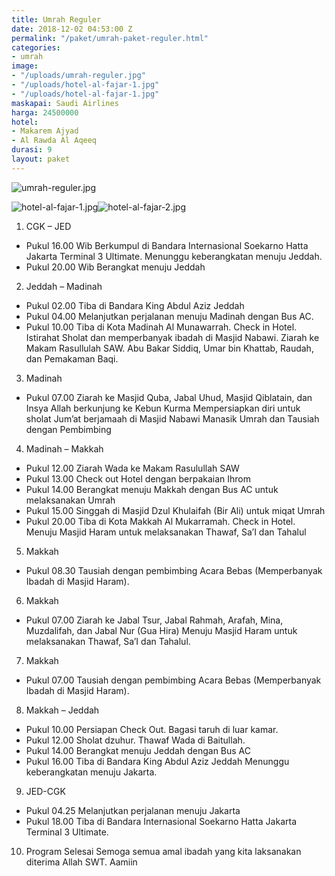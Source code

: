```yaml
---
title: Umrah Reguler
date: 2018-12-02 04:53:00 Z
permalink: "/paket/umrah-paket-reguler.html"
categories:
- umrah
image:
- "/uploads/umrah-reguler.jpg"
- "/uploads/hotel-al-fajar-1.jpg"
- "/uploads/hotel-al-fajar-1.jpg"
maskapai: Saudi Airlines
harga: 24500000
hotel:
- Makarem Ajyad
- Al Rawda Al Aqeeq
durasi: 9
layout: paket
---
```


![umrah-reguler.jpg](/uploads/umrah-reguler.jpg)

![hotel-al-fajar-1.jpg](/uploads/hotel-al-fajar-1.jpg)![hotel-al-fajar-2.jpg](/uploads/hotel-al-fajar-2.jpg)

1. CGK – JED
 * Pukul 16.00 Wib Berkumpul di Bandara Internasional Soekarno Hatta Jakarta Terminal 3 Ultimate. Menunggu keberangkatan menuju Jeddah.
 * Pukul 20.00 Wib Berangkat menuju Jeddah
2. Jeddah – Madinah
 * Pukul 02.00 Tiba di Bandara King Abdul Aziz Jeddah
 * Pukul 04.00 Melanjutkan perjalanan menuju Madinah dengan Bus AC.
 * Pukul 10.00 Tiba di Kota Madinah Al Munawarrah. Check in Hotel. Istirahat Sholat dan memperbanyak ibadah di Masjid Nabawi. Ziarah ke Makam Rasullulah SAW. Abu Bakar Siddiq,
Umar bin Khattab, Raudah, dan Pemakaman Baqi.
3. Madinah
 * Pukul 07.00 Ziarah ke Masjid Quba, Jabal Uhud, Masjid Qiblatain, dan Insya Allah berkunjung ke Kebun Kurma
Mempersiapkan diri untuk sholat Jum’at berjamaah di Masjid Nabawi Manasik Umrah dan Tausiah dengan Pembimbing
4. Madinah – Makkah
 * Pukul 12.00 Ziarah Wada ke Makam Rasulullah SAW
 * Pukul 13.00 Check out Hotel dengan berpakaian Ihrom
 * Pukul 14.00 Berangkat menuju Makkah dengan Bus AC untuk melaksanakan Umrah
 * Pukul 15.00 Singgah di Masjid Dzul Khulaifah (Bir Ali) untuk miqat Umrah
 * Pukul 20.00 Tiba di Kota Makkah Al Mukarramah. Check in Hotel. Menuju Masjid Haram untuk melaksanakan Thawaf, Sa’I dan Tahalul
5. Makkah
 * Pukul 08.30 Tausiah dengan pembimbing Acara Bebas (Memperbanyak Ibadah di Masjid Haram).
6. Makkah
 * Pukul 07.00 Ziarah ke Jabal Tsur, Jabal Rahmah, Arafah, Mina, Muzdalifah, dan Jabal Nur (Gua Hira) Menuju Masjid Haram untuk melaksanakan Thawaf, Sa’I dan Tahalul.
7. Makkah
 * Pukul 07.00 Tausiah dengan pembimbing Acara Bebas (Memperbanyak Ibadah di Masjid Haram).
8. Makkah – Jeddah
 * Pukul 10.00 Persiapan Check Out. Bagasi taruh di luar kamar.
 * Pukul 12.00 Sholat dzuhur. Thawaf Wada di Baitullah.
 * Pukul 14.00 Berangkat menuju Jeddah dengan Bus AC
 * Pukul 16.00 Tiba di Bandara King Abdul Aziz Jeddah
Menunggu keberangkatan menuju Jakarta.
9. JED-CGK
 * Pukul 04.25 Melanjutkan perjalanan menuju Jakarta
 * Pukul 18.00 Tiba di Bandara Internasional Soekarno Hatta Jakarta Terminal 3 Ultimate.
10. Program Selesai
Semoga semua amal ibadah yang kita laksanakan diterima Allah SWT. Aamiin